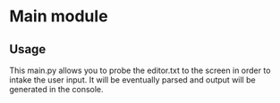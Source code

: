 # Main module
## Usage
This main.py allows you to probe the editor.txt to the screen in order to intake the user input.
It will be eventually parsed and output will be generated in the console.